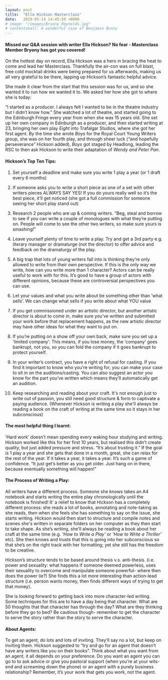 ```yaml
---
layout: post
title:  "Ella Hickson Masterclass"
date:   2019-05-14 14:45:50 +0000
# image: "/images/Bryony Reynolds.jpg"
# contentsmall: A wonderful case of Benjamin Bunny
---
```


#### Missed our Q&A session with writer Ella Hickson? No fear - Masterclass Member Bryony has got you covered!
On the hottest day on record, Ella Hickson was a hero in bracing the heat to come and lead her Masterclass. Thankfully the air-con was on full blast, free cold mocktail drinks were being prepared for us afterwards, making us all very grateful to be there, lapping up Hickson’s fantastic helpful advice.

She made it clear from the start that this session was for us, and so she wanted it to run how we wanted it to. We asked her how she got to where she is today:

“I started as a producer. I always felt I wanted to be in the theatre industry but I didn’t know how.” She watched a lot of theatre, and started going to the Edinburgh Fringe every year from when she was 15 years old. She set up her own company in Edinburgh as a producer, and then started writing at 23, bringing her own play _Eight_ into Trafalgar Studios, where she got her first agent. By the time she wrote _Boys_ for the Royal Court Young Writers group, she was on her fourth play, and through sheer luck (“and hopefully perseverance” Hickson added), _Boys_ got staged by Headlong, leading the RSC to then ask Hickson to write their adaptation of _Wendy and Peter Pan_.

#### Hickson’s Top Ten Tips:

1. Set yourself a deadline and make sure you write 1 play a year (or 1 draft every 6 months)

2. If someone asks you to write a short piece as one of a set with other writers pieces ALWAYS SAY YES!  If you do yours really well so it’s the best piece, it’ll get noticed (she got a full commission for someone seeing her short play stand out)

3. Research 2 people who are up & coming writers. “Beg, steal and borrow to see if you can write a couple of monologues with what they’re putting on. People will come to see the other two writers, so make sure yours is smashing!”

4. Leave yourself plenty of time to write a play. Try and get a 3rd party e.g. literary manager or dramaturge (not the director) to offer advice and feedback on the dramaturgy of the play.

5. A big trap that lots of young writers fall into is thinking they’re only allowed to write from their own perspective. If this is the only way we write, how can you write more than 1 character? Actors can be really useful to work with for this. It’s good to have a group of actors with different opinions, because these are controversial perspectives you can use.

6. Let your values and what you write about be something other than ‘what sells’.  We can change what sells if you write about what YOU value

7. If you get commissioned under an artistic director, but another artistic director is about to come in, make sure you’ve written and submitted your work before that replacement happens, as the new artistic director may have other ideas for what they want to put on.

8. If you’re putting on a show off your own back, make sure you set up a 'limited company'. This means, if you lose money, the ‘company’ goes bankrupt, not you, so you can fold the company if it goes bankrupt to protect yourself.

9. In your writer’s contract, you have a right of refusal for casting. If you find it important to know who you’re writing for, you can make your case to sit in on the auditions/casting. You can also suggest an actor you know for the part you’ve written which means they’ll automatically get an audition.

10.  Keep researching and reading about your craft. It's not enough just to write out of passion, you still need good structure & form to captivate a paying audience. (Whenever Hickson is writing a play she'll always be reading a book on the craft of writing at the same time so it stays in her subconscious)

#### The most helpful thing I learnt:
‘Hard work’ doesn’t mean spending every waking hour studying and writing. Hickson worked like this for her first 10 years, but realised this didn’t create quality, but just added pressure and stress. “It’s about trusting it.” If the goal is 1 play a year and she gets that done in a month, great, she can relax for the rest of the year. If it takes a year, it takes a year. It’s such a game of confidence. “It just get’s better as you get older. Just hang on in there, because eventually something will happen!”

#### The Process of Writing a Play:
All writers have a different process. Someone she knows takes an A4 notebook and starts writing the entire play chronologically until the notebook is finished! It’ a relief to know that Hickson has a completely different process:  she reads a lot of books, annotating and note-taking as she reads, then when she feels she has something to say on the issue, she starts writing. Hickson would then start to structure and compile notes and scenes she's written in separate folders on her computer as they then start to take shape. As she’s writing, she’ll always be reading a book about her craft at the same time (e.g. _‘How to Write a Play’_ or _‘How to Write a Thriller’_ etc). She then knows and trusts that this is going into her subconscious so that she’s on the right track with her formatting; yet she still has the freedom to be creative.

Hickson’s structure tends to be based around thesis v.s. anti-thesis. (i.e. power and sexuality: what happens if someone deemed powerless, uses their sexuality to overcome and manipulate someone powerful- where then does the power lie?) She finds this a lot more interesting than action-lead structure (i.e. person wants money, then finds different ways of trying to get that money).

She is looking forward to getting back into more character-led writing. Some techniques for this are to have a day being that character. What are 50 thoughts that that character has through the day? What are they thinking before they go to bed? Be cautious though- remember to get the character to serve the story rather than the story to serve the character.

#### About Agents:
To get an agent, do lots and lots of inviting. They’ll say no a lot, but keep on inviting them. Hickson suggested to “try and go for an agent that doesn’t have any writers like you on their books”. Think about what you want from an agent, it all depends on your preference. Do you want an agent you can go to to ask advice or give you pastoral support (when you’re at your wits-end and screaming down the phone) or an agent with a purely business relationship? Remember, it’s your work that gets you work, not the agent.